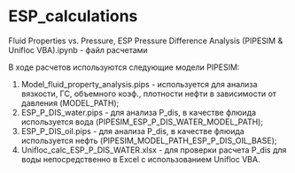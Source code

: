 # ESP_calculations

Fluid Properties vs. Pressure, ESP Pressure Difference Analysis (PIPESIM & Unifloc VBA).ipynb - файл расчетами

В ходе расчетов используются следующие модели PIPESIM:
1) Model_fluid_property_analysis.pips - используется для анализа вязкости, ГС, объемного коэф., плотности нефти в зависимости от давления (MODEL_PATH); 
2) ESP_P_DIS_water.pips - для анализа P_dis, в качестве флюида используется вода (PIPESIM_ESP_P_DIS_WATER_MODEL_PATH);
3) ESP_P_DIS_oil.pips - для анализа P_dis, в качестве флюида используется нефть (PIPESIM_MODEL_PATH_ESP_P_DIS_OIL_BASE);
4) Unifloc_calc_ESP_P_DIS_WATER.xlsx - для проверки расчета P_dis для воды непосредственно в Excel с использованием Unifloc VBA.
